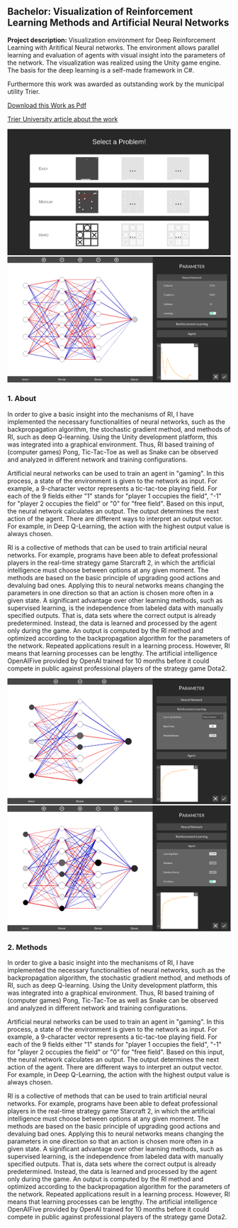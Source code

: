 ## Bachelor: Visualization of Reinforcement Learning Methods and Artificial Neural Networks

**Project description:** Visualization environment for Deep Reinforcement Learning with Aritifical Neural networks. The environment allows parallel learning and evaluation of agents with visual insight into the parameters of the network. The visualization was realized using the Unity game engine. The basis for the deep learning is a self-made framework in C#.

Furthermore this work was awarded as outstanding work by the municipal utility Trier.

[Download this Work as Pdf](/pdf/Bachelorarbeit_Jonas_Wild.pdf)

[Trier University article about the work](https://www.hochschule-trier.de/informatik/news/beitrag-lesen/reinforcement-learning)

<img src="images/Step1.png?raw=true"/>
<img src="images/Step2.png?raw=true"/>

### 1. About

In order to give a basic insight into the mechanisms of RI, I have implemented the necessary functionalities of neural networks, such as the backpropagation algorithm, the stochastic gradient method, and methods of RI, such as deep Q-learning. Using the Unity development platform, this was integrated into a graphical environment. Thus, RI based training of (computer games) Pong, Tic-Tac-Toe as well as Snake can be observed and analyzed in different network and training configurations.

Artificial neural networks can be used to train an agent in "gaming". In this process, a state of the environment is given to the network as input. For example, a 9-character vector represents a tic-tac-toe playing field. For each of the 9 fields either "1" stands for "player 1 occupies the field", "-1" for "player 2 occupies the field" or "0" for "free field". Based on this input, the neural network calculates an output. The output determines the next action of the agent. There are different ways to interpret an output vector. For example, in Deep Q-Learning, the action with the highest output value is always chosen.

Rl is a collective of methods that can be used to train artificial neural networks. For example, programs have been able to defeat professional players in the real-time strategy game Starcraft 2, in which the artificial intelligence must choose between options at any given moment. The methods are based on the basic principle of upgrading good actions and devaluing bad ones. Applying this to neural networks means changing the parameters in one direction so that an action is chosen more often in a given state. A significant advantage over other learning methods, such as supervised learning, is the independence from labeled data with manually specified outputs. That is, data sets where the correct output is already predetermined. Instead, the data is learned and processed by the agent only during the game. An output is computed by the Rl method and optimized according to the backpropagation algorithm for the parameters of the network. Repeated applications result in a learning process. However, Rl means that learning processes can be lengthy. The artificial intelligence OpenAIFive provided by OpenAI trained for 10 months before it could compete in public against professional players of the strategy game Dota2.

<img src="images/Step2(1).png?raw=true"/>
<img src="images/Step2(2).png?raw=true"/>

### 2. Methods

In order to give a basic insight into the mechanisms of RI, I have implemented the necessary functionalities of neural networks, such as the backpropagation algorithm, the stochastic gradient method, and methods of RI, such as deep Q-learning. Using the Unity development platform, this was integrated into a graphical environment. Thus, RI based training of (computer games) Pong, Tic-Tac-Toe as well as Snake can be observed and analyzed in different network and training configurations.

Artificial neural networks can be used to train an agent in "gaming". In this process, a state of the environment is given to the network as input. For example, a 9-character vector represents a tic-tac-toe playing field. For each of the 9 fields either "1" stands for "player 1 occupies the field", "-1" for "player 2 occupies the field" or "0" for "free field". Based on this input, the neural network calculates an output. The output determines the next action of the agent. There are different ways to interpret an output vector. For example, in Deep Q-Learning, the action with the highest output value is always chosen.

Rl is a collective of methods that can be used to train artificial neural networks. For example, programs have been able to defeat professional players in the real-time strategy game Starcraft 2, in which the artificial intelligence must choose between options at any given moment. The methods are based on the basic principle of upgrading good actions and devaluing bad ones. Applying this to neural networks means changing the parameters in one direction so that an action is chosen more often in a given state. A significant advantage over other learning methods, such as supervised learning, is the independence from labeled data with manually specified outputs. That is, data sets where the correct output is already predetermined. Instead, the data is learned and processed by the agent only during the game. An output is computed by the Rl method and optimized according to the backpropagation algorithm for the parameters of the network. Repeated applications result in a learning process. However, Rl means that learning processes can be lengthy. The artificial intelligence OpenAIFive provided by OpenAI trained for 10 months before it could compete in public against professional players of the strategy game Dota2.
